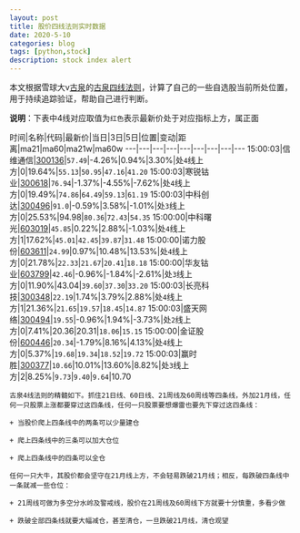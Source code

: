 ```yaml
---
layout: post
title: 股价四线法则实时数据
date: 2020-5-10
categories: blog
tags: [python,stock]
description: stock index alert
---
```



本文根据雪球大v[古泉](https://xueqiu.com/u/7148646888)的[古泉四线法则](https://xueqiu.com/7148646888/130498192)，计算了自己的一些自选股当前所处位置，用于持续追踪验证，帮助自己进行判断。

**说明**：下表中4线对应取值为`红色`表示最新价处于对应指标上方，属正面

时间|名称|代码|最新价|当日|3日|5日|位置|变动|距离|ma21|ma60|ma21w|ma60w
---|---|---|---|---|---|---|---|---
15:00:03|信维通信|[300136](https://xueqiu.com/S/SZ300136)|`57.49`|-4.26%|0.94%|3.30%|处`4`线上方|0|19.64%|`55.13`|`50.95`|`47.16`|`41.20`
15:00:03|寒锐钴业|[300618](https://xueqiu.com/S/SZ300618)|`76.94`|-1.37%|-4.55%|-7.62%|处`4`线上方|0|19.49%|`74.86`|`64.49`|`59.13`|`61.19`
15:00:03|中科创达|[300496](https://xueqiu.com/S/SZ300496)|`91.0`|-0.59%|3.58%|-1.01%|处`3`线上方|0|25.53%|94.98|`80.36`|`72.43`|`54.35`
15:00:00|中科曙光|[603019](https://xueqiu.com/S/SH603019)|`45.85`|0.22%|2.88%|-1.03%|处`4`线上方|1|17.62%|`45.01`|`42.45`|`39.87`|`31.48`
15:00:00|诺力股份|[603611](https://xueqiu.com/S/SH603611)|`24.99`|0.97%|10.48%|13.53%|处`4`线上方|0|21.78%|`22.33`|`21.67`|`20.41`|`18.18`
15:00:00|华友钴业|[603799](https://xueqiu.com/S/SH603799)|`42.46`|-0.96%|-1.84%|-2.61%|处`3`线上方|0|11.90%|43.04|`39.60`|`37.30`|`33.20`
15:00:03|长亮科技|[300348](https://xueqiu.com/S/SZ300348)|`22.19`|1.74%|3.79%|2.88%|处`4`线上方|1|21.36%|`21.65`|`19.57`|`18.45`|`14.87`
15:00:03|盛天网络|[300494](https://xueqiu.com/S/SZ300494)|`19.55`|-0.96%|1.94%|-3.73%|处`2`线上方|0|7.41%|20.36|20.31|`18.06`|`15.15`
15:00:00|金证股份|[600446](https://xueqiu.com/S/SH600446)|`20.34`|-1.79%|8.16%|4.13%|处`4`线上方|0|5.37%|`19.68`|`19.34`|`18.52`|`19.72`
15:00:03|赢时胜|[300377](https://xueqiu.com/S/SZ300377)|`10.66`|10.01%|13.60%|8.82%|处`3`线上方|2|8.25%|`9.73`|`9.40`|`9.64`|10.70

```
古泉4线法则的精髓如下。抓住21日线、60日线、21周线及60周线等四条线，外加21月线，任何一只股票上涨都要穿过这四条线，任何一只股票要想爆雷也要先下穿过这四条线：

+ 当股价爬上四条线中的两条可以少量建仓

+ 爬上四条线中的三条可以加大仓位

+ 爬上四条线中的四条可以全仓

任何一只大牛，其股价都会坚守在21月线上方，不会轻易跌破21月线；相反，每跌破四条线中一条就减一些仓位：

+ 21周线可做为多空分水岭及警戒线，股价在21周线及60周线下方就要十分慎重，多看少做

+ 跌破全部四条线就要大幅减仓，甚至清仓，一旦跌破21月线，清仓观望
```